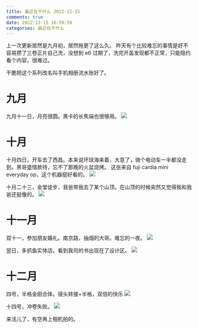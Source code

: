 ```yaml
---
title: 最近在干什么 2022-12-15
comments: true
date: 2022-12-15 16:59:59
categories: 最近在干什么
---
```

上一次更新居然是九月初，居然拖更了这么久。
昨天有个比较难忘的事情是好不容易攒了三卷正片自己洗，没想到 e6 过期了，洗完开盖发现都不正常，只能隐约看个内容，很难过。

干脆把这个系列改名叫手机相册流水账好了。

# 九月
九月十一日，月亮很圆。黑卡的长焦端也很够用。
![](https://i04.cc/r/202212151709109.JPG)

# 十月
十月四日，开车去了西昌。本来说环琼海来着，大意了，骑个电动车一半都没走到。黑哥盛情款待，忘不了那晚的火盆烧烤。
这张来自 fuji cardia mini everyday op，这个机器挺好看的。
![](https://i04.cc/r/202212151749869.jpg)

十月二十三，金堂徒步，我爸带我去了某个山顶。在山顶的时候突然又觉得我和我爸还挺像的。
![](https://i04.cc/r/202212151710396.jpg)

# 十一月
双十一，参加朋友婚礼。南京路，抽烟的大哥。难忘的一夜。
![](https://i04.cc/r/202212151714067.jpeg)

翌日，多抓鱼实体店。看到我司的书出现在了设计区。
![](https://i04.cc/r/202212151714069.jpg)

# 十二月
四号，半格金刚合体。镜头转接+半格，双倍的快乐
![](https://i04.cc/r/202212151711553.JPG)

十四号，冲卷失败。
![](https://i04.cc/r/202212151712636.jpg)

来活儿了，有空再上相机拍的。
